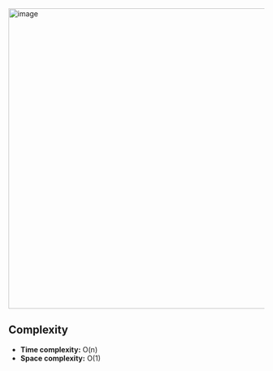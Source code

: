 
<img width="856" height="592" alt="image" src="https://github.com/user-attachments/assets/191cbc69-ef75-4b08-ab5a-d8de1184ff0e" />

## Complexity
- **Time complexity:** O(n)
- **Space complexity:** O(1)

